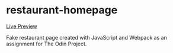 # restaurant-homepage
[Live Preview](https://haileyrs.github.io/restaurant-homepage/)

Fake restaurant page created with JavaScript and Webpack as an assignment for The Odin Project.
